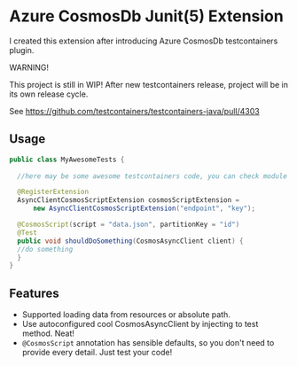 # Azure CosmosDb Junit(5) Extension

I created this extension after introducing Azure CosmosDb testcontainers plugin.

WARNING!

This project is still in WIP! After new testcontainers release, project will be in its own release cycle.

See https://github.com/testcontainers/testcontainers-java/pull/4303

## Usage
````java
public class MyAwesomeTests {
  
  //here may be some awesome testcontainers code, you can check module tests!

  @RegisterExtension
  AsyncClientCosmosScriptExtension cosmosScriptExtension =
      new AsyncClientCosmosScriptExtension("endpoint", "key");

  @CosmosScript(script = "data.json", partitionKey = "id")
  @Test
  public void shouldDoSomething(CosmosAsyncClient client) {
  //do something
  }
}
````
## Features

- Supported loading data from resources or absolute path.
- Use autoconfigured cool CosmosAsyncClient by injecting to test method. Neat!
- `@CosmosScript` annotation has sensible defaults, so you don't need to provide every detail. Just test your code!
